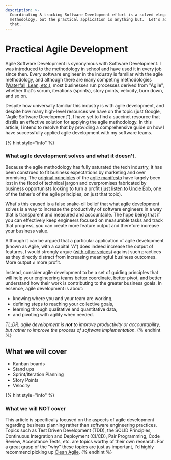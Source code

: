 ```yaml
---
description: >-
  Coordinating & tracking Software Development effort is a solved elegant
  methodology, but the practical application is anything but.  Let's address
  that.
---
```


# Practical Agile Development

Agile Software Development is synonymous with Software Development. I was introduced to the methodology in school and have used it in every job since then. Every software engineer in the industry is familiar with the agile methodology, and although there are many competing methodologies ([Waterfall, Lean, etc.](https://en.wikipedia.org/wiki/List\_of\_software\_development\_philosophies)), most businesses run processes derived from "Agile", whether that's scrum, iterations (sprints), story points, velocity, burn down, and so on.

Despite how universally familiar this industry is with agile development, and despite how many high-level resources we have on the topic (just Google, "Agile Software Development"), I have yet to find a succinct resource that distills an effective solution for applying the agile methodology. In this article, I intend to resolve that by providing a comprehensive guide on how I have successfully applied agile development with my software teams.

{% hint style="info" %}
### What agile development solves and what it doesn't.

Because the agile methodology has fully saturated the tech industry, it has been construed to fit business expectations by marketing and over promising.  The [original principles](https://agilemanifesto.org/principles.html) of the [agile manifesto](https://agilemanifesto.org) have largely been lost in the flood of technical jargon and overpromises fabricated by business opportunists looking to turn a profit ([just listen to Uncle Bob](https://www.youtube.com/watch?v=a-BOSpxYJ9M), one of the father's of the agile principles, on just that topic).

What's this caused is a false snake-oil belief that what agile development solves is a way to increase the productivity of software engineers in a way that is transparent and measured and accountable.  The hope being that if you can effectively keep engineers focused on measurable tasks and track that progress, you can create more feature output and therefore increase your business value.

Although it can be argued that a particular application of agile development (known as Agile, with a capital "A") does indeed increase the output of features, I would strongly argue ([with other voices](https://www.youtube.com/watch?v=2JNXx8VdbAE)) against such practices as they directly distract from increasing meaningful business outcomes.  More output ≠ more profit.

Instead, consider agile development to be a set of guiding principles that will help your engineering teams better coordinate, better pivot, and better understand how their work is contributing to the greater business goals.  In essence, agile development is about:

* knowing where you and your team are working,
* defining steps to reaching your collective goals,
* learning through qualitative and quantitative data,
* and pivoting with agility when needed.

_TL;DR: agile development is **not** to improve productivity or accountability, but rather to improve the process of software implementation._
{% endhint %}

## What we will cover

* Kanban boards
* Stand ups
* Sprint/Iteration Planning
* Story Points
* Velocity

{% hint style="info" %}
### What we will NOT cover

This article is specifically focused on the aspects of agile development regarding business planning rather than software engineering practices.  Topics such as Test Driven Development (TDD), the SOLID Principles, Continuous Integration and Deployment (CI/CD), Pair Programming, Code Review, Acceptance Tests, etc. are topics worthy of their own research.  For a great grasp of the "why" these topics are just as important, I'd highly recommend picking up [Clean Agile](https://www.amazon.com/Clean-Agile-Basics-Robert-Martin/dp/0135781868).
{% endhint %}

